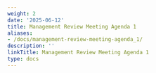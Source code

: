```yaml
---
weight: 2
date: '2025-06-12'
title: Management Review Meeting Agenda 1
aliases:
- /docs/management-review-meeting-agenda_1/
description: ''
linkTitle: Management Review Meeting Agenda 1
type: docs
---
```


